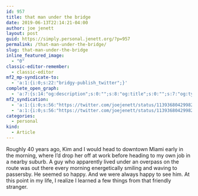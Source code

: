```yaml
---
id: 957
title: that man under the bridge
date: 2019-06-13T22:14:21-04:00
author: joe jenett
layout: post
guid: https://simply.personal.jenett.org/?p=957
permalink: /that-man-under-the-bridge/
slug: that-man-under-the-bridge
inline_featured_image:
  - "0"
classic-editor-remember:
  - classic-editor
mf2_mp-syndicate-to:
  - 'a:1:{i:0;s:22:"bridgy-publish_twitter";}'
complete_open_graph:
  - 'a:7:{s:14:"og:description";s:0:"";s:8:"og:title";s:0:"";s:7:"og:type";s:0:"";s:12:"twitter:card";s:7:"summary";s:15:"twitter:creator";s:0:"";s:19:"twitter:description";s:0:"";s:8:"og:image";s:0:"";}'
mf2_syndication:
  - 'a:1:{i:0;s:56:"https://twitter.com/joejenett/status/1139368042998226944";}'
  - 'a:1:{i:0;s:56:"https://twitter.com/joejenett/status/1139368042998226944";}'
categories:
  - personal
kind:
  - Article
---
```

Roughly 40 years ago, Kim and I would head to downtown Miami early in the morning, where I’d drop her off at work before heading to my own job in a nearby suburb. A guy who apparently lived under an overpass on the route was out there every morning energetically smiling and waving to passersby. He seemed so happy. And we were always happy to see him. At this point in my life, I realize I learned a few things from that friendly stranger.